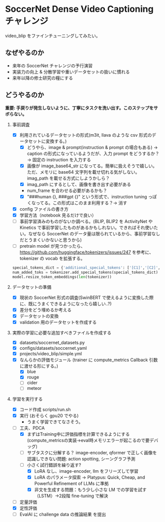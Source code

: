 # SoccerNet Dense Video Captioning チャレンジ

video_blip をファインチューニングしてみたい。

## なぜやるのか

- 来年の SoccerNet チャレンジの予行演習
- 実装力の向上 & 分散学習や重いデータセットの扱いに慣れる
- 来年以降の修士研究の糧にする

## どうやるのか

**重要: 手戻りが発生しないように、丁寧にタスクを洗い出す。このステップをサボらない。**

1. 事前調査

   - [x] 利用されているデータセットの形式(m3it, llava のような csv 形式のデータセットに変換する。)
     - [x] どうやら、image & prompt(instruction & prompt の場合もある) → caption の形式になっているようだが、入力 prompt をどうするか？→ 固定の instruction を入力する
     - [x] 画像が image_base64_str になってる。簡単に扱えそうで嬉しい。ただ、メモリに base64 文字列を載せ切れる気がしない。imag_path を載せる方式にしようかしら？
     - [x] imag_path にするとして、画像を書き出す必要がある
     - num_frame を合わせる必要があるかも？
     - [x] "###human {}, ###gpt {}" という形式で、instruction tuning っぽくなってる。この形式はこのまま利用する？→ 消す
   - [x] config ファイルの書き方
   - [x] 学習方法（notebook 見るだけで良い）
   - [ ] 事前学習済みのものがないか調べる。(BLIP, BLIP2 を ActivityNet や Kinetics で事前学習したものがあるかもしれない。できればそれ使いたい。なぜなら SoccerNet のデータ量は限られているから、事前学習なしだとうまくいかないと思うから)
   - [ ] pretrain model が見つかったら、https://github.com/huggingface/tokenizers/issues/247 を参考に、tokenizer の vocab を拡張する。

   ```python
   special_tokens_dict = {'additional_special_tokens': ['[C1]','[C2]','[C3]','[C4]']}
   num_added_toks = tokenizer.add_special_tokens(special_tokens_dict)
   model.resize_token_embeddings(len(tokenizer))
   ```

2. データセットの準備

   - [x] 現状の SoccerNet 形式の調査(SwinBERT で使えるように変換した際に、既にうまくできるようになったら嬉しい..?)
   - [x] 差分をどう埋めるか考える
   - [x] データセットの変換
   - [x] validation 用のデータセットを作成する

3. 実際の学習に必要な追加すべきファイルを作成する

   - [x] datasets/soccernet_datasets.py
   - [x] configs/datasets/soccernet.yaml
   - [x] projects/video_blip/simple.yml
   - [x] なんらかの評価モジュール (trainer に compute_metrics Callback 引数に渡せる形にする。)
     - [x] blue
     - [x] rouge
     - [ ] cider
     - [ ] meteor

4. 学習を実行する

   - [x] コード作成 scripts/run.sh
   - [x] 実行 (おそらく gpu20 でやる)
     - うまく学習できてなさそう。
   - [ ] 工夫、PDCA
     - [x] まずはTraining中に評価指標を計算できるようにする (compute_metricsの実装→eval時メモリエラーが起こるので要デバッグ)
     - [ ] サブタスクに分解する？
         image-encoder, qformer で正しく画像を認識しできない問題: action spotting, シーングラフ予測
     - [ ] 小さく試行錯誤を繰り返す?
         - [x] LoRA なし、image-encoder, llm をフリーズして学習
         - [x] LoRA のパラメータ探索 → Platypus: Quick, Cheap, and Powerful Refinement of LLMs に準拠
         - [x] 非文を生成する問題：もう少し小さな LM での学習を試す（LSTM）→2段階 fine-tuning で解決
   - [ ] 定量評価
   - [x] 定性評価
   - [ ] EvalAI に challenge data の推論結果 を提出
